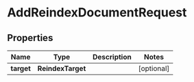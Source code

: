 

# AddReindexDocumentRequest


## Properties

| Name | Type | Description | Notes |
|------------ | ------------- | ------------- | -------------|
|**target** | **ReindexTarget** |  |  [optional] |



